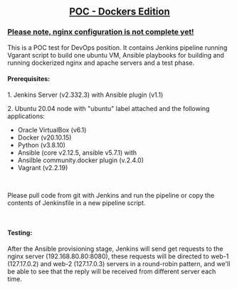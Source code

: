 <h2 style="text-align: center;"><u>POC - Dockers Edition</u></h2>
<h3 ><u>Please note, nginx configuration is not complete yet!</u></h3>
<p>This is a POC test for DevOps position. It contains Jenkins pipeline running Vgarant script to build one ubuntu VM, Ansible playbooks for building and running dockerized nginx and apache servers and a test phase.</p>
<h4><strong>Prerequisites:</strong></h4>
<p>1. Jenkins Server (v2.332.3) with Ansible plugin (v1.1)</p>
<p>2. Ubuntu 20.04 node with "ubuntu" label attached and the following applications:</p>
<ul>
<li>Oracle VirtualBox (v6.1)</li>
<li>Docker (v20.10.15)</li>
<li>Python (v3.8.10)</li>
<li>Ansible (core v2.12.5, ansible v5.7.1) with</li>
<li>Ansilble community.docker plugin (v.2.4.0)</li>
<li>Vagrant (v2.2.19)</li>
</ul>
<p>&nbsp;</p>
<p>Please pull code from git with Jenkins and run the pipeline or copy the contents of Jenkinsfile in a new pipeline script.</p>
<p>&nbsp;</p>
<h4><strong>Testing:</strong></h4>
<p>After the Ansible provisioning stage, Jenkins will send get requests to the nginx server (192.168.80.80:8080), these requests will be directed to web-1 (127.17.0.2) and web-2 (127.17.0.3) servers in a round-robin pattern, and we'll be able to see that the reply will be received from different server each time.</p>
